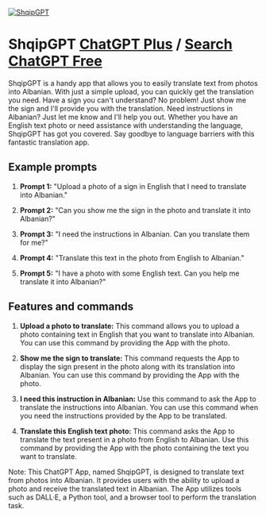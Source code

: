 
[![ShqipGPT](https://files.oaiusercontent.com/file-qNKG0e3P40wzddL9w9FonNmf?se=2123-10-17T00%3A44%3A55Z&sp=r&sv=2021-08-06&sr=b&rscc=max-age%3D31536000%2C%20immutable&rscd=attachment%3B%20filename%3D3e458d4f-48de-4c29-a381-92e9844e3595.png&sig=trInQwMEvCM4EspHUKSQr%2BhjGwfsjm/HlxR49cCzQlE%3D)](https://chat.openai.com/g/g-FEFCua12A-shqipgpt)

# ShqipGPT [ChatGPT Plus](https://chat.openai.com/g/g-FEFCua12A-shqipgpt) / [Search ChatGPT Free](https://gptcall.net/index.html#/?search=ShqipGPT)

ShqipGPT is a handy app that allows you to easily translate text from photos into Albanian. With just a simple upload, you can quickly get the translation you need. Have a sign you can't understand? No problem! Just show me the sign and I'll provide you with the translation. Need instructions in Albanian? Just let me know and I'll help you out. Whether you have an English text photo or need assistance with understanding the language, ShqipGPT has got you covered. Say goodbye to language barriers with this fantastic translation app.

## Example prompts

1. **Prompt 1:** "Upload a photo of a sign in English that I need to translate into Albanian."

2. **Prompt 2:** "Can you show me the sign in the photo and translate it into Albanian?"

3. **Prompt 3:** "I need the instructions in Albanian. Can you translate them for me?"

4. **Prompt 4:** "Translate this text in the photo from English to Albanian."

5. **Prompt 5:** "I have a photo with some English text. Can you help me translate it into Albanian?"

## Features and commands

1. **Upload a photo to translate:** This command allows you to upload a photo containing text in English that you want to translate into Albanian. You can use this command by providing the App with the photo.

2. **Show me the sign to translate:** This command requests the App to display the sign present in the photo along with its translation into Albanian. You can use this command by providing the App with the photo.

3. **I need this instruction in Albanian:** Use this command to ask the App to translate the instructions into Albanian. You can use this command when you need the instructions provided by the App to be translated.

4. **Translate this English text photo:** This command asks the App to translate the text present in a photo from English to Albanian. Use this command by providing the App with the photo containing the text you want to translate.

Note: This ChatGPT App, named ShqipGPT, is designed to translate text from photos into Albanian. It provides users with the ability to upload a photo and receive the translated text in Albanian. The App utilizes tools such as DALL·E, a Python tool, and a browser tool to perform the translation task.


